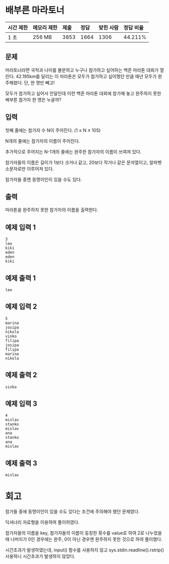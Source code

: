 # 배부른 마라토너 

| 시간 제한 | 메모리 제한 | 제출 | 정답 | 맞힌 사람 | 정답 비율 |
| :-------- | :---------- | :--- | :--- | :-------- | :-------- |
| 1 초      | 256 MB      | 3853 | 1664 | 1306      | 44.211%   |

## 문제

마라토너라면 국적과 나이를 불문하고 누구나 참가하고 싶어하는 백준 마라톤 대회가 열린다. 42.195km를 달리는 이 마라톤은 모두가 참가하고 싶어했던 만큼 매년 모두가 완주해왔다. 단, 한 명만 빼고! 

모두가 참가하고 싶어서 안달인데 이런 백준 마라톤 대회에 참가해 놓고 완주하지 못한 배부른 참가자 한 명은 누굴까?

## 입력

첫째 줄에는 참가자 수 N이 주어진다. (1 ≤ N ≤ 105)

N개의 줄에는 참가자의 이름이 주어진다.

추가적으로 주어지는 N-1개의 줄에는 완주한 참가자의 이름이 쓰여져 있다. 

참가자들의 이름은 길이가 1보다 크거나 같고, 20보다 작거나 같은 문자열이고, 알파벳 소문자로만 이루어져 있다.

참가자들 중엔 동명이인이 있을 수도 있다. 

## 출력

마라톤을 완주하지 못한 참가자의 이름을 출력한다.

## 예제 입력 1 

```
3
leo
kiki
eden
eden
kiki
```

## 예제 출력 1 

```
leo
```

## 예제 입력 2 

```
5
marina
josipa
nikola
vinko
filipa
josipa
filipa
marina
nikola
```

## 예제 출력 2 

```
vinko
```

## 예제 입력 3 

```
4
mislav
stanko
mislav
ana
stanko
ana
mislav
```

## 예제 출력 3 

```
mislav
```

# 회고

참가들 중에 동명이인이 있을 수도 있다는 조건에 주의해야 했던 문제였다.

딕셔너리 자료형을 이용하여 풀이하였다. 

참가자들의 이름을 key, 참가자들의 이름이 등장한 횟수를 value로 하여 2로 나누었을 때 나머지가 0인 경우에는 완주, 0이 아닌 경우엔 완주하지 못한 것으로 하여 풀이했다.

시간초과가 발생하였는데, input() 함수를 사용하지 않고 sys.stdin.readline().rstrip() 사용하니 시간초과가 발생하지 않았다.